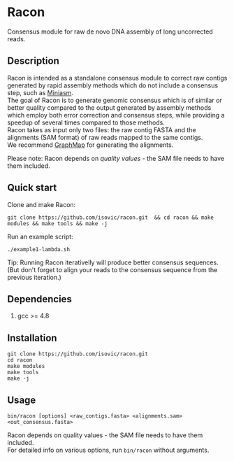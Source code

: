 # Racon
Consensus module for raw de novo DNA assembly of long uncorrected reads.  

## Description
Racon is intended as a standalone consensus module to correct raw contigs generated by rapid assembly methods which do not include a consensus step, such as [Miniasm](https://github.com/lh3/miniasm).  
The goal of Racon is to generate genomic consensus which is of similar or better quality compared to the output generated by assembly methods which employ both error correction and consensus steps, while providing a speedup of several times compared to those methods.  
Racon takes as input only two files: the raw contig FASTA and the alignments (SAM format) of raw reads mapped to the same contigs.  
We recommend [GraphMap](https://github.com/isovic/graphmap) for generating the alignments.  

Please note: Racon depends on *quality values* - the SAM file needs to have them included.  

## Quick start
Clone and make Racon:
```  
git clone https://github.com/isovic/racon.git  && cd racon && make modules && make tools && make -j  
```
Run an example script:  
```  
./example1-lambda.sh  
```  
Tip: Running Racon iterativelly will produce better consensus sequences. (But don't forget to align your reads to the consensus sequence from the previous iteration.)  

## Dependencies
1. gcc >= 4.8  

## Installation
```  
git clone https://github.com/isovic/racon.git  
cd racon  
make modules  
make tools  
make -j  
```  

## Usage
```  
bin/racon [options] <raw_contigs.fasta> <alignments.sam> <out_consensus.fasta>  
```  
Racon depends on quality values - the SAM file needs to have them included.  
For detailed info on various options, run ```bin/racon``` without arguments.  
